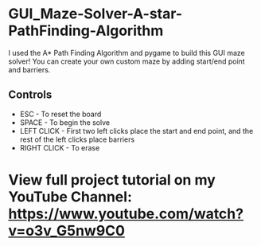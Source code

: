 # GUI_Maze-Solver-A-star-PathFinding-Algorithm
I used the A* Path Finding Algorithm and pygame to build this GUI maze solver! You can create your own custom maze by adding start/end point and barriers.

## Controls
- ESC - To reset the board
- SPACE - To begin the solve
- LEFT CLICK - First two left clicks place the start and end point, and the rest of the left clicks place barriers
- RIGHT CLICK - To erase

# View full project tutorial on my YouTube Channel: https://www.youtube.com/watch?v=o3v_G5nw9C0
